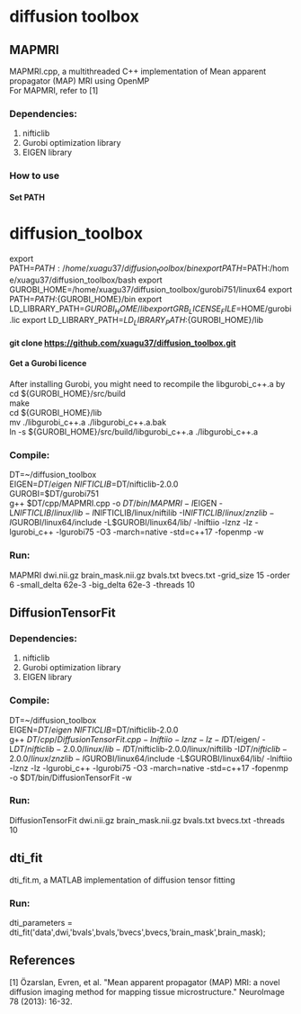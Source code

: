 # diffusion toolbox

## MAPMRI
MAPMRI.cpp, a multithreaded C++ implementation of Mean apparent propagator (MAP) MRI using OpenMP\
For MAPMRI, refer to [1]

### Dependencies:
1. nifticlib
2. Gurobi optimization library
3. EIGEN library  

### How to use
#### Set PATH
# diffusion_toolbox
export PATH=$PATH:/home/xuagu37/diffusion_toolbox/bin
export PATH=$PATH:/home/xuagu37/diffusion_toolbox/bash
export GUROBI_HOME=/home/xuagu37/diffusion_toolbox/gurobi751/linux64
export PATH=$PATH:${GUROBI_HOME}/bin
export LD_LIBRARY_PATH=${GUROBI_HOME}/lib
export GRB_LICENSE_FILE=$HOME/gurobi.lic
export LD_LIBRARY_PATH=${LD_LIBRARY_PATH}:${GUROBI_HOME}/lib
#### git clone https://github.com/xuagu37/diffusion_toolbox.git
#### Get a Gurobi licence
#### 

After installing Gurobi, you might need to recompile the libgurobi_c++.a by  
cd ${GUROBI_HOME}/src/build   
make  
cd ${GUROBI_HOME}/lib  
mv ./libgurobi_c++.a ./libgurobi_c++.a.bak  
ln -s ${GUROBI_HOME}/src/build/libgurobi_c++.a ./libgurobi_c++.a  

### Compile:
DT=~/diffusion_toolbox\
EIGEN=$DT/eigen\
NIFTICLIB=$DT/nifticlib-2.0.0\
GUROBI=$DT/gurobi751\
g++ $DT/cpp/MAPMRI.cpp -o $DT/bin/MAPMRI -I$EIGEN -L$NIFTICLIB/linux/lib -I$NIFTICLIB/linux/niftilib -I$NIFTICLIB/linux/znzlib -I$GUROBI/linux64/include -L$GUROBI/linux64/lib/ -lniftiio -lznz -lz -lgurobi_c++ -lgurobi75 -O3 -march=native -std=c++17 -fopenmp -w

### Run:
MAPMRI dwi.nii.gz brain_mask.nii.gz bvals.txt bvecs.txt -grid_size 15 -order 6 -small_delta 62e-3 -big_delta 62e-3 -threads 10 

## DiffusionTensorFit

### Dependencies:
1. nifticlib
2. Gurobi optimization library
3. EIGEN library  

### Compile:
DT=~/diffusion_toolbox\
EIGEN=$DT/eigen\
NIFTICLIB=$DT/nifticlib-2.0.0\
g++ $DT/cpp/DiffusionTensorFit.cpp -lniftiio -lznz -lz -I$DT/eigen/ -L$DT/nifticlib-2.0.0/linux/lib -I$DT/nifticlib-2.0.0/linux/niftilib -I$DT/nifticlib-2.0.0/linux/znzlib -I$GUROBI/linux64/include -L$GUROBI/linux64/lib/ -lniftiio -lznz -lz -lgurobi_c++ -lgurobi75  -O3  -march=native -std=c++17 -fopenmp -o $DT/bin/DiffusionTensorFit -w 

### Run:
DiffusionTensorFit dwi.nii.gz brain_mask.nii.gz bvals.txt bvecs.txt -threads 10

## dti_fit
dti_fit.m, a MATLAB implementation of diffusion tensor fitting

### Run:
dti_parameters = dti_fit('data',dwi,'bvals',bvals,'bvecs',bvecs,'brain_mask',brain_mask);


## References
[1] Özarslan, Evren, et al. "Mean apparent propagator (MAP) MRI: a novel diffusion imaging method for mapping tissue microstructure." NeuroImage 78 (2013): 16-32.
